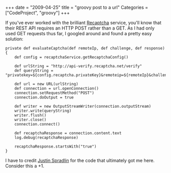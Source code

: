 +++
date = "2009-04-25"
title = "groovy post to a url"
Categories = ["CodeProject", "groovy"]
+++

If you've ever worked with the brilliant [Recaptcha](http://recaptcha.net/) service, you'll know that their REST API requires an HTTP POST rather than a GET. As I had only used GET requests thus far, I googled around and found a pretty easy solution:


    
    
    private def evaluateCaptcha(def remoteIp, def challenge, def response) {
        def config = recaptchaService.getRecaptchaConfig()
    
        def urlString = "http://api-verify.recaptcha.net/verify"
        def queryString = "privatekey=${config.recaptcha.privateKey}&remoteip=${remoteIp}&challenge=${challenge}&response=${URLEncoder.encode(response)}"
    
        def url = new URL(urlString)
        def connection = url.openConnection()
        connection.setRequestMethod("POST")
        connection.doOutput = true
    
        def writer = new OutputStreamWriter(connection.outputStream)
        writer.write(queryString)
        writer.flush()
        writer.close()
        connection.connect()
    
        def recaptchaResponse = connection.content.text
        log.debug(recaptchaResponse)
    
        recaptchaResponse.startsWith("true")
    }
    



I have to credit [Justin Spradlin](http://www.fiascode.com/programming/putting-google-finance-to-rest-with-groovy/) for the code that ultimately got me here. Consider this a +1.
